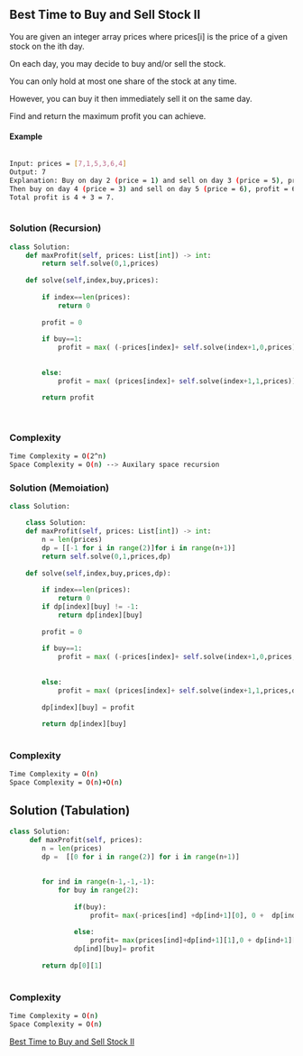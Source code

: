 ## Best Time to Buy and Sell Stock II

You are given an integer array prices where prices[i] is the price of a given stock on the ith day.

On each day, you may decide to buy and/or sell the stock.

You can only hold at most one share of the stock at any time.

However, you can buy it then immediately sell it on the same day.

Find and return the maximum profit you can achieve.
#### Example
```bash

Input: prices = [7,1,5,3,6,4]
Output: 7
Explanation: Buy on day 2 (price = 1) and sell on day 3 (price = 5), profit = 5-1 = 4.
Then buy on day 4 (price = 3) and sell on day 5 (price = 6), profit = 6-3 = 3.
Total profit is 4 + 3 = 7.



```
### Solution (Recursion)

```python
class Solution:
    def maxProfit(self, prices: List[int]) -> int:
        return self.solve(0,1,prices)
    
    def solve(self,index,buy,prices):
        
        if index==len(prices):
            return 0
        
        profit = 0
        
        if buy==1:
            profit = max( (-prices[index]+ self.solve(index+1,0,prices)) ,(0+self.solve(index+1,1,prices)) )
            
            
        else:
            profit = max( (prices[index]+ self.solve(index+1,1,prices)) ,(0+self.solve(index+1,0,prices)) )
            
        return profit
       
        
```
### Complexity
```bash
Time Complexity = O(2^n)
Space Complexity = O(n) --> Auxilary space recursion
```
### Solution (Memoiation)

```python
class Solution:

    class Solution:
    def maxProfit(self, prices: List[int]) -> int:
        n = len(prices)
        dp = [[-1 for i in range(2)]for i in range(n+1)]
        return self.solve(0,1,prices,dp)
        
    def solve(self,index,buy,prices,dp):
        
        if index==len(prices):
            return 0
        if dp[index][buy] != -1:
            return dp[index][buy]
        
        profit = 0
        
        if buy==1:
            profit = max( (-prices[index]+ self.solve(index+1,0,prices,dp)) ,(0+self.solve(index+1,1,prices,dp)) )
            
            
        else:
            profit = max( (prices[index]+ self.solve(index+1,1,prices,dp)) ,(0+self.solve(index+1,0,prices,dp)) )
            
        dp[index][buy] = profit
        
        return dp[index][buy]
        
```
### Complexity
```bash
Time Complexity = O(n)
Space Complexity = O(n)+O(n) 
```
## Solution (Tabulation)

```python
class Solution:
     def maxProfit(self, prices):
        n = len(prices)
        dp =  [[0 for i in range(2)] for i in range(n+1)]
        
        
        for ind in range(n-1,-1,-1):
            for buy in range(2):
                
                if(buy):
                    profit= max(-prices[ind] +dp[ind+1][0], 0 +  dp[ind+1][1])
                    
                else:
                    profit= max(prices[ind]+dp[ind+1][1],0 + dp[ind+1][0])
                dp[ind][buy]= profit
          
        return dp[0][1]
        
```

### Complexity

```bash
Time Complexity = O(n)
Space Complexity = O(n) 

```

[Best Time to Buy and Sell Stock II](https://leetcode.com/problems/best-time-to-buy-and-sell-stock-ii/)

